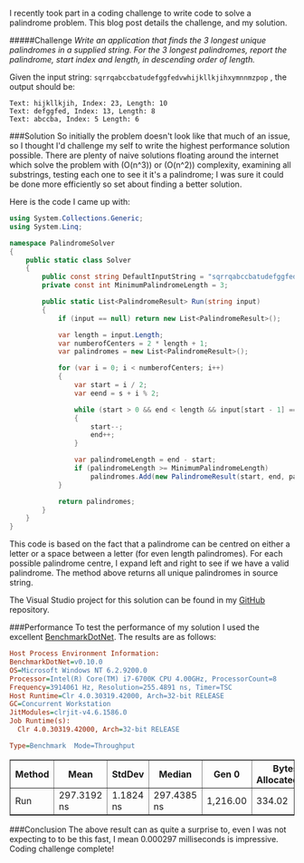 I recently took part in a coding challenge to write code to solve a palindrome problem.  This blog post details the challenge, and my solution.

#####Challenge
*Write an application that finds the 3 longest unique palindromes in a supplied string. For the 3 longest
palindromes, report the palindrome, start index and length, in descending order of length.*

Given the input string: `sqrrqabccbatudefggfedvwhijkllkjihxymnnmzpop` , the output should be:
```
Text: hijkllkjih, Index: 23, Length: 10
Text: defggfed, Index: 13, Length: 8
Text: abccba, Index: 5 Length: 6
```
###Solution
So initially the problem doesn't look like that much of an issue, so I thought I'd challenge my self to write the highest performance solution possible.
There are plenty of naive solutions floating around the internet which solve the problem with \(O(n^3)\) or \(O(n^2)\) complexity, examining all substrings, testing each one to see it it's a palindrome; I was sure it could be done more efficiently so set about finding a better solution.

Here is the code I came up with:
```csharp
using System.Collections.Generic;
using System.Linq;

namespace PalindromeSolver
{
    public static class Solver
    {
        public const string DefaultInputString = "sqrrqabccbatudefggfedvwhijkllkjihxymnnmzpop";
        private const int MinimumPalindromeLength = 3;

        public static List<PalindromeResult> Run(string input)
        {
            if (input == null) return new List<PalindromeResult>();

            var length = input.Length;
            var numberofCenters = 2 * length + 1;
            var palindromes = new List<PalindromeResult>();

            for (var i = 0; i < numberofCenters; i++)
            {
                var start = i / 2;
                var eend = s + i % 2;

                while (start > 0 && end < length && input[start - 1] == input[end])
                {
                    start--;
                    end++;
                }

                var palindromeLength = end - start;
                if (palindromeLength >= MinimumPalindromeLength)
                    palindromes.Add(new PalindromeResult(start, end, palindromeLength));
            }

            return palindromes;
        }
    }
}
```

This code is based on the fact that a palindrome can be centred on either a letter or a space between a letter (for even length palindromes).  For each possible palindrome centre, I expand left and right to see if we have a valid palindrome.  The method above returns all unique palindromes in source string.

The Visual Studio project for this solution can be found in my [GitHub](https://github.com/grahamsmoore/PalindromeSolver) repository.

###Performance
To test the performance of my solution I used the excellent [BenchmarkDotNet](https://github.com/PerfDotNet/BenchmarkDotNet).  The results are as follows:
```ini
Host Process Environment Information:
BenchmarkDotNet=v0.10.0
OS=Microsoft Windows NT 6.2.9200.0
Processor=Intel(R) Core(TM) i7-6700K CPU 4.00GHz, ProcessorCount=8
Frequency=3914061 Hz, Resolution=255.4891 ns, Timer=TSC
Host Runtime=Clr 4.0.30319.42000, Arch=32-bit RELEASE
GC=Concurrent Workstation
JitModules=clrjit-v4.6.1586.0
Job Runtime(s):
  Clr 4.0.30319.42000, Arch=32-bit RELEASE

Type=Benchmark  Mode=Throughput
```
<table border="1" style="width:auto">
  <tr>
    <th>Method</th>
    <th>Mean</th>
    <th>StdDev</th>
    <th>Median</th> 
    <th>Gen 0</th>
    <th>Bytes Allocated/Op</th>
  </tr>
  <tr>
    <td>Run</td>
    <td>297.3192 ns</td> 
    <td>1.1824 ns</td>
    <td>297.4385 ns</td>
    <td>1,216.00</td>
    <td>334.02</td>
  </tr>  
</table>

###Conclusion
The above result can as quite a surprise to, even I was not expecting to to be this fast, I mean 0.000297 milliseconds is impressive.  Coding challenge complete!